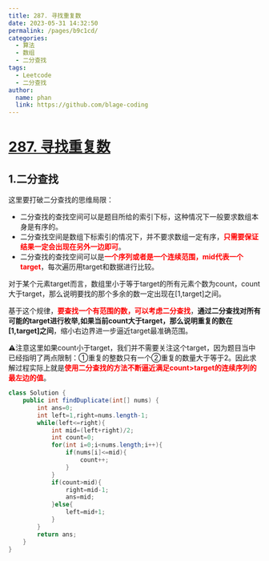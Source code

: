 ```yaml
---
title: 287. 寻找重复数
date: 2023-05-31 14:32:50
permalink: /pages/b9c1cd/
categories:
  - 算法
  - 数组
  - 二分查找
tags:
  - Leetcode
  - 二分查找
author: 
  name: phan
  link: https://github.com/blage-coding
---
```

# [287. 寻找重复数](https://leetcode.cn/problems/find-the-duplicate-number/)

## 1.二分查找

这里要打破二分查找的思维局限：

- 二分查找的查找空间可以是题目所给的索引下标，这种情况下一般要求数组本身是有序的。
- 二分查找空间是数组下标索引的情况下，并不要求数组一定有序，<font color="red">**只需要保证结果一定会出现在另外一边即可**</font>。
- 二分查找的查找空间可以是<font color="red">**一个序列或者是一个连续范围，mid代表一个target**</font>，每次遍历用target和数据进行比较。

对于某个元素target而言，数组里小于等于target的所有元素个数为count，count大于target，那么说明要找的那个多余的数一定出现在[1,target]之间。

基于这个规律，<font color="red">**要查找一个有范围的数，可以考虑二分查找**</font>，**通过二分查找对所有可能的target进行枚举,如果当前count大于target，那么说明重复的数在[1,target]之间**，缩小右边界进一步逼近target最准确范围。

:warning:注意这里如果count小于target，我们并不需要关注这个target，因为题目当中已经指明了两点限制：①重复的整数只有一个②重复的数量大于等于2。因此求解过程实际上就是<font color="red">**使用二分查找的方法不断逼近满足count>target的连续序列的最左边的值**</font>。

```java
class Solution {
    public int findDuplicate(int[] nums) {
        int ans=0;
        int left=1,right=nums.length-1;
        while(left<=right){
            int mid=(left+right)/2;
            int count=0;
            for(int i=0;i<nums.length;i++){
                if(nums[i]<=mid){
                    count++;
                }
            }
            if(count>mid){
                right=mid-1;
                ans=mid;
            }else{
                left=mid+1;
            }
        }
        return ans;
    }
}
```
